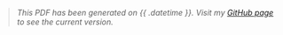 > *This PDF has been generated on {{ .datetime }}. Visit my [GitHub page](https://github.com/khvn26/cv) to see the current version.*
